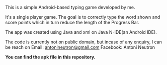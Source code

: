 This is a simple Android-based typing game developed by me.

It's a single player game. The goal is to correctly type the word shown and score points which in turn reduce the length of the Progress Bar.

The app was created using Java and xml on Java N-IDE(an Android IDE).

The code is currently not on public domain, but incase of any enquiry, I can be reach on 
Email: antonineutron@gmail.com
Facebook: Antoni Neutron



**You can find the apk file in this repository.**
